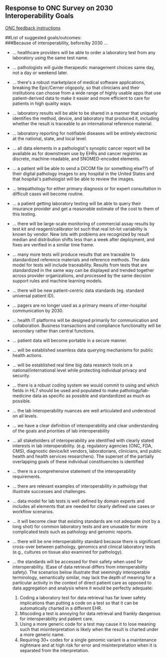 ## Response to ONC Survey on 2030 Interoperability Goals

 [ONC feedback instructions](https://www.healthit.gov/topic/interoperability/health-interoperability-outcomes-2030)

##List of suggested goals/outcomes:  
###Because of interoperability, before/by 2030 ...   
* … healthcare providers will be able to order a laboratory test from any laboratory using the same test name.
* … pathologists will guide therapeutic management choices same day, not a day or weekend later.
* … there's a robust marketplace of medical software applications, breaking the Epic/Cerner oligopoly, so that clinicians and their institutions can choose from a wide range of highly usable apps that use patient-derived data to make it easier and more efficient to care for patients in high quality ways.
* … laboratory results will be able to be shared in a manner that uniquely identifies the method, device, and laboratory that produced it, including whether the result is traceable to an international reference material.
* … laboratory reporting for notifiable diseases will be entirely electronic at the national, state, and local level.
* … all data elements in a pathologist's synoptic cancer report will be available as for downstream use by EHRs and cancer registries as discrete, machine-readable, and SNOMED-encoded elements.
* … a patient will be able to send a DICOM file (or something else??) of their digital pathology images to any hospital in the United States and that hospital's pathologist will be able to review the images.
* … telepathology for either primary diagnosis or for expert consultation in difficult cases will become routine.
* …  a patient getting laboratory testing will be able to query their insurance provider and get a reasonable estimate of the cost to them of this testing.
* … there will be large-scale monitoring of commercial assay results by test kit and reagent/calibrator lot such that real lot-lot variability is known by vendor. New lots with problems are recognized by result median and distribution shifts less than a week after deployment, and fixes are verified in a similar time frame.
* … many more tests will produce results that are traceable to standardized reference materials and reference methods. The data model for tests will include traceability. Results from tests that are standardized in the same way can be displayed and trended together across provider organizations, and processed by the same decision support rules and machine learning models.
* … there will be new patient-centric data standards (eg. standard universal patient ID). 
* … pagers are no longer used as a primary means of inter-hospital communication by 2030. 
* … health IT platforms will be designed primarily for communication and collaboration. Business transactions and compliance functionality will be secondary rather than central functions.
* … patient data will become portable in a secure manner.
* … will be established seamless data querying mechanisms for public health actions.
* … will be established real time big data research tools on a national/international level while protecting individual privacy and security.
* … there is a robust coding system we would commit to using and which fields in HL7 should be used and populated to make pathology/lab-medicine data as specific as possible and standardized as much as possible. 
* … the lab interoperability nuances are well articulated and understood on all levels. 
* … we have a clear definition of interoperability and clear understanding of the goals and priorities of lab interoperability

* … all stakeholders of interoperability are identified with clearly stated interests in lab interoperability. (e.g. regulatory agencies (ONC, FDA, CMS), diagnostic device/kit vendors, laboratorians, clinicians, and public health and health services researchers). The superset of the partially overlapping goals of these individual constituencies is identified
* … there is a comprehensive statement of the interoperability requirements.
* … there are relevant examples of interoperability in pathology that illustrate successes and challenges. 

* … data model for lab tests is well defined by domain experts and includes all elements that are needed for clearly defined use cases or workflow scenarios.

* … it will become clear that existing standards are not adequate (not by a long shot) for common laboratory tests and are unusable for more complicated tests such as pathology and genomic reports.
* … there will be one interoperability standard because there is significant cross-over between pathology, genomics and clinical laboratory tests (e.g., cultures on tissue also examined for pathology).
* … the standards will be accessed for their safety when used for interoperability. (Ease of data retrieval differs from interoperability safety). 
The scenarios below illustrate that seemingly interoperable terminology, semantically similar, may lack the depth of meaning for a particular activity in the context of direct patient care as opposed to data aggregation and analysis where it would be perfectly adequate:
  1. Coding a laboratory test for data retrieval has far lower safety implications than putting a code on a test so that it can be automatically charted in a different EHR.
  1.	Miscoding a test is annoying for data retrieval and frankly dangerous for interoperability and patient care.
  1. Using a more generic code for a test may cause it to lose meaning such that misinterpretation is likely when the result is charted under a more generic name.
  1. Requiring 30+ codes for a single genomic variant is a maintenance nightmare and at high risk for error and misinterpretation when it is separated from the interpretation.
